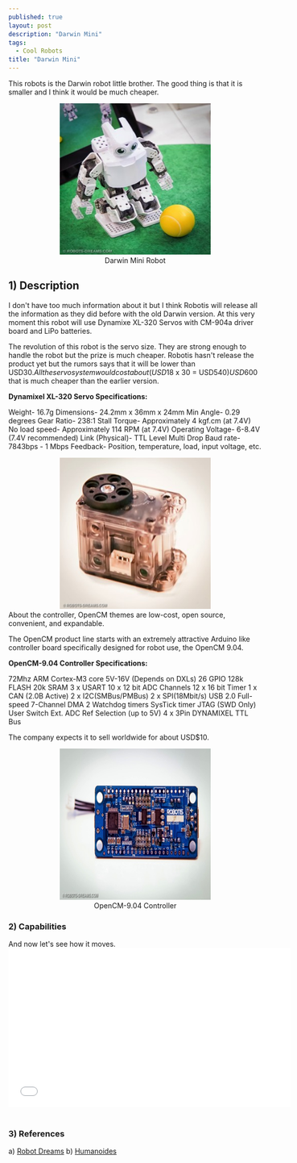 ```yaml
---
published: true
layout: post
description: "Darwin Mini"
tags: 
  - Cool Robots
title: "Darwin Mini"
---
```


This robots is the Darwin robot little brother. The good thing is that it is smaller and I think it would be much cheaper.

<center><figure><a href="/images/DarwinMini.jpg"><img src="/images/DarwinMini.jpg" width="300" height="300"></a><figcaption>Darwin Mini Robot</figcaption></figure></center>

<!--more-->
<h2>1) Description</h2>
I don't have too much information about it but I think Robotis will release all the information as they did before with the old Darwin version. At this very moment this robot will use Dynamixe XL-320 Servos with CM-904a driver board and LiPo batteries.

The revolution of this robot is the servo size. They are strong enough to handle the robot but the prize is much cheaper. Robotis hasn't release the product yet but the rumors says that it will be lower than USD$30. All the servo system would cost about ( USD$18 x 30 = USD$540) USD$600 that is much cheaper than the earlier version.

<strong>Dynamixel XL-320 Servo Specifications:</strong>

Weight- 16.7g
Dimensions- 24.2mm x 36mm x 24mm
Min Angle- 0.29 degrees
Gear Ratio- 238:1
Stall Torque- Approximately 4 kgf.cm (at 7.4V)
No load speed- Approximately 114 RPM (at 7.4V)
Operating Voltage- 6-8.4V (7.4V recommended)
Link (Physical)- TTL Level Multi Drop
Baud rate- 7843bps - 1 Mbps
Feedback- Position, temperature, load, input voltage, etc.

<center><img src="/images/XL-320.jpg" width="300" height="300"></center>
About the controller, OpenCM themes are low-cost, open source, convenient, and expandable.

The OpenCM product line starts with an extremely attractive Arduino like controller board specifically designed for robot use, the OpenCM 9.04.

<strong>
OpenCM-9.04 Controller Specifications:</strong>

72Mhz ARM Cortex-M3 core
5V-16V (Depends on DXLs)
26 GPIO
128k FLASH
20k SRAM
3 x USART
10 x 12 bit ADC Channels
12 x 16 bit Timer
1 x CAN (2.0B Active)
2 x I2C(SMBus/PMBus)
2 x SPI(18Mbit/s)
USB 2.0 Full-speed
7-Channel DMA
2 Watchdog timers
SysTick timer
JTAG (SWD Only)
User Switch
Ext. ADC Ref Selection (up to 5V)
4 x 3Pin DYNAMIXEL TTL Bus

The company expects it to sell worldwide for about USD$10.

<center><figure><a href="/images/OpenCM.jpg"><img src="/images/OpenCM.jpg" width="300" height="300"></a><figcaption>OpenCM-9.04 Controller</figcaption></figure></center>

<h3>2) Capabilities</h3>
And now let's see how it moves.

<center><iframe src="//www.youtube.com/embed/bPwO9mHNzQg" height="315" width="560" allowfullscreen="" frameborder="0"></iframe></center><center><img class="ngg_displayed_gallery mceItem" alt="" src="http://www.correderajorge.es/nextgen-attach_to_post/preview/id--1287" /></center>
<h3>3) References</h3>
a) <a title="Robots Dreams" href="http://www.robots-dreams.com/2013/10/robotworld-2013-meet-darwin-mini.html" target="_blank">Robot Dreams</a>
b) <a title="Humanoides" href="http://www.humanoides.fr/2013/10/31/robotis-lance-la-version-miniature-du-darwin-op/" target="_blank">Humanoides</a>
